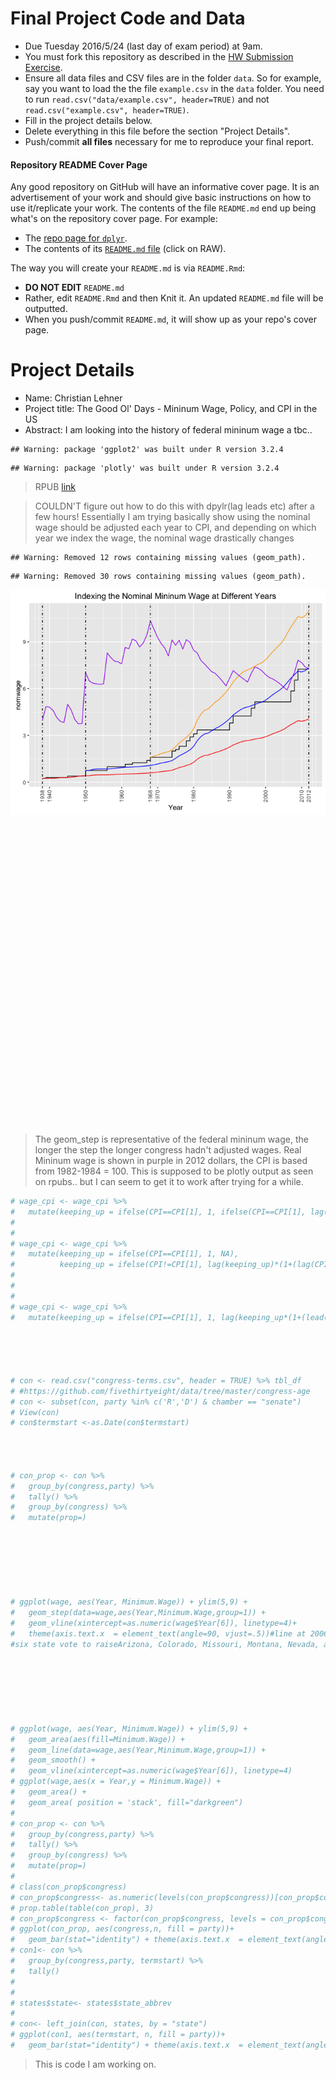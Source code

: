 
# Final Project Code and Data

* Due Tuesday 2016/5/24 (last day of exam period) at 9am.
* You must fork this repository as described in the [HW Submission 
Exercise](https://github.com/Middlebury-Data-Science/HW-0#hw-submission-exercise).
* Ensure all data files and CSV files are in the folder `data`. So for example, 
say you want to load the the file `example.csv` in the `data` folder.  You need 
to run `read.csv("data/example.csv", header=TRUE)` and not 
`read.csv("example.csv", header=TRUE)`.
* Fill in the project details below.
* Delete everything in this file before the section "Project Details".
* Push/commit **all files** necessary for me to reproduce your final report.


#### Repository README Cover Page

Any good repository on GitHub will have an informative cover page. It is an
advertisement of your work and should give basic instructions on how to use
it/replicate your work. The contents of the file `README.md` end up being what's
on the repository cover page. For example:

* The [repo page for `dplyr`](https://github.com/hadley/dplyr).
* The contents of its [`README.md` file](https://github.com/hadley/dplyr/blob/master/README.md) (click on RAW).

The way you will create your `README.md` is via `README.Rmd`:

* **DO NOT EDIT** `README.md`
* Rather, edit `README.Rmd` and then Knit it. An updated `README.md` file will
be outputted.
* When you push/commit `README.md`, it will show up as your repo's cover page.





# Project Details

* Name: Christian Lehner
* Project title: The Good Ol' Days - Mininum Wage, Policy, and CPI in the US
* Abstract: I am looking into the history of federal mininum wage a tbc..


```
## Warning: package 'ggplot2' was built under R version 3.2.4
```

```
## Warning: package 'plotly' was built under R version 3.2.4
```

>RPUB
[link](http://rpubs.com/clehner/FINAL)




>COULDN'T figure out how to do this with dpylr(lag leads etc) after a few hours! 
Essentially I am trying basically show using the nominal wage should be adjusted each year to CPI,
and depending on which year we index the wage, the nominal wage drastically changes





```
## Warning: Removed 12 rows containing missing values (geom_path).
```

```
## Warning: Removed 30 rows containing missing values (geom_path).
```

![](README_files/figure-html/unnamed-chunk-4-1.png)
<!--html_preserve--><div id="htmlwidget-3078" style="width:672px;height:480px;" class="plotly html-widget"></div>
<script type="application/json" data-for="htmlwidget-3078">{"x":{"data":[{"x":[1938,1939,1940,1941,1942,1943,1944,1945,1946,1947,1948,1949,1950,1951,1952,1953,1954,1955,1956,1957,1958,1959,1960,1961,1962,1963,1964,1965,1966,1967,1968,1969,1970,1971,1972,1973,1974,1975,1976,1977,1978,1979,1980,1981,1982,1983,1984,1985,1986,1987,1988,1989,1990,1991,1992,1993,1994,1995,1996,1997,1998,1999,2000,2001,2002,2003,2004,2005,2006,2007,2008,2009,2010,2011,2012],"y":[0.25,0.3,0.3,0.3,0.3,0.3,0.3,0.4,0.4,0.4,0.4,0.4,0.75,0.75,0.75,0.75,0.75,0.75,1,1,1,1,1,1.15,1.15,1.25,1.25,1.25,1.25,1.4,1.6,1.6,1.6,1.6,1.6,1.6,2,2.1,2.3,2.3,2.65,2.9,3.1,3.35,3.35,3.35,3.35,3.35,3.35,3.35,3.35,3.35,3.8,4.25,4.25,4.25,4.25,4.25,4.75,5.15,5.15,5.15,5.15,5.15,5.15,5.15,5.15,5.15,5.15,5.85,6.55,7.25,7.25,7.25,7.25],"text":["Year: 1938<br>nomwage: 0.25","Year: 1939<br>nomwage: 0.3","Year: 1940<br>nomwage: 0.3","Year: 1941<br>nomwage: 0.3","Year: 1942<br>nomwage: 0.3","Year: 1943<br>nomwage: 0.3","Year: 1944<br>nomwage: 0.3","Year: 1945<br>nomwage: 0.4","Year: 1946<br>nomwage: 0.4","Year: 1947<br>nomwage: 0.4","Year: 1948<br>nomwage: 0.4","Year: 1949<br>nomwage: 0.4","Year: 1950<br>nomwage: 0.75","Year: 1951<br>nomwage: 0.75","Year: 1952<br>nomwage: 0.75","Year: 1953<br>nomwage: 0.75","Year: 1954<br>nomwage: 0.75","Year: 1955<br>nomwage: 0.75","Year: 1956<br>nomwage: 1","Year: 1957<br>nomwage: 1","Year: 1958<br>nomwage: 1","Year: 1959<br>nomwage: 1","Year: 1960<br>nomwage: 1","Year: 1961<br>nomwage: 1.15","Year: 1962<br>nomwage: 1.15","Year: 1963<br>nomwage: 1.25","Year: 1964<br>nomwage: 1.25","Year: 1965<br>nomwage: 1.25","Year: 1966<br>nomwage: 1.25","Year: 1967<br>nomwage: 1.4","Year: 1968<br>nomwage: 1.6","Year: 1969<br>nomwage: 1.6","Year: 1970<br>nomwage: 1.6","Year: 1971<br>nomwage: 1.6","Year: 1972<br>nomwage: 1.6","Year: 1973<br>nomwage: 1.6","Year: 1974<br>nomwage: 2","Year: 1975<br>nomwage: 2.1","Year: 1976<br>nomwage: 2.3","Year: 1977<br>nomwage: 2.3","Year: 1978<br>nomwage: 2.65","Year: 1979<br>nomwage: 2.9","Year: 1980<br>nomwage: 3.1","Year: 1981<br>nomwage: 3.35","Year: 1982<br>nomwage: 3.35","Year: 1983<br>nomwage: 3.35","Year: 1984<br>nomwage: 3.35","Year: 1985<br>nomwage: 3.35","Year: 1986<br>nomwage: 3.35","Year: 1987<br>nomwage: 3.35","Year: 1988<br>nomwage: 3.35","Year: 1989<br>nomwage: 3.35","Year: 1990<br>nomwage: 3.8","Year: 1991<br>nomwage: 4.25","Year: 1992<br>nomwage: 4.25","Year: 1993<br>nomwage: 4.25","Year: 1994<br>nomwage: 4.25","Year: 1995<br>nomwage: 4.25","Year: 1996<br>nomwage: 4.75","Year: 1997<br>nomwage: 5.15","Year: 1998<br>nomwage: 5.15","Year: 1999<br>nomwage: 5.15","Year: 2000<br>nomwage: 5.15","Year: 2001<br>nomwage: 5.15","Year: 2002<br>nomwage: 5.15","Year: 2003<br>nomwage: 5.15","Year: 2004<br>nomwage: 5.15","Year: 2005<br>nomwage: 5.15","Year: 2006<br>nomwage: 5.15","Year: 2007<br>nomwage: 5.85","Year: 2008<br>nomwage: 6.55","Year: 2009<br>nomwage: 7.25","Year: 2010<br>nomwage: 7.25","Year: 2011<br>nomwage: 7.25","Year: 2012<br>nomwage: 7.25"],"type":"scatter","mode":"lines","name":"","line":{"width":1.88976377952756,"color":"rgb(0,0,0)","dash":"solid","shape":"hv"},"showlegend":false,"xaxis":"x","yaxis":"y","hoverinfo":"text"},{"x":[1938,1939,1940,1941,1942,1943,1944,1945,1946,1947,1948,1949,1950,1951,1952,1953,1954,1955,1956,1957,1958,1959,1960,1961,1962,1963,1964,1965,1966,1967,1968,1969,1970,1971,1972,1973,1974,1975,1976,1977,1978,1979,1980,1981,1982,1983,1984,1985,1986,1987,1988,1989,1990,1991,1992,1993,1994,1995,1996,1997,1998,1999,2000,2001,2002,2003,2004,2005,2006,2007,2008,2009,2010,2011,2012],"y":[0.25,0.2465,0.2447745,0.2447745,0.258971421,0.290565934362,0.304513099211376,0.309689821897969,0.318361136911113,0.342874944453268,0.386762937343287,0.414996631769346,0.414996631769346,0.416656618296424,0.451655774233323,0.465657103234556,0.469382360060433,0.469382360060433,0.469382360060433,0.476423095461339,0.492145057611563,0.507893699455134,0.516527892345871,0.526858450192788,0.532127034694716,0.539044686145747,0.546052267065642,0.556427260139889,0.568668659862967,0.579473364400363,0.593380725145972,0.617709334876957,0.64550625494642,0.679072580203633,0.703519193090964,0.726031807269875,0.766689588476988,0.845658616090118,0.935298429395671,0.998898722594576,1.0678227344536,1.14684161680317,1.26955366980111,1.47014314962968,1.61421717829339,1.7094559918127,1.74022619966533,1.81853637865027,1.90218905206818,1.96305910173436,2.04747064310894,2.14165429269195,2.25087866161924,2.38368050265478,2.47902772276097,2.56827272078036,2.63504781152065,2.66930343307042,2.70934298456648,2.76082050127324,2.80499362929361,2.84426354010372,2.90968160152611,3.00570109437647,3.10488923049089,3.19182612894464,3.2748136082972,3.38288245737101,3.5351121679527,3.68712199117467,3.80879701688343,3.94210491247435,3.91056807317455,3.95749489005265,4.06434725208407],"text":["Year: 1938<br>indexed1938: 0.25","Year: 1939<br>indexed1938: 0.25","Year: 1940<br>indexed1938: 0.24","Year: 1941<br>indexed1938: 0.24","Year: 1942<br>indexed1938: 0.26","Year: 1943<br>indexed1938: 0.29","Year: 1944<br>indexed1938: 0.3","Year: 1945<br>indexed1938: 0.31","Year: 1946<br>indexed1938: 0.32","Year: 1947<br>indexed1938: 0.34","Year: 1948<br>indexed1938: 0.39","Year: 1949<br>indexed1938: 0.41","Year: 1950<br>indexed1938: 0.41","Year: 1951<br>indexed1938: 0.42","Year: 1952<br>indexed1938: 0.45","Year: 1953<br>indexed1938: 0.47","Year: 1954<br>indexed1938: 0.47","Year: 1955<br>indexed1938: 0.47","Year: 1956<br>indexed1938: 0.47","Year: 1957<br>indexed1938: 0.48","Year: 1958<br>indexed1938: 0.49","Year: 1959<br>indexed1938: 0.51","Year: 1960<br>indexed1938: 0.52","Year: 1961<br>indexed1938: 0.53","Year: 1962<br>indexed1938: 0.53","Year: 1963<br>indexed1938: 0.54","Year: 1964<br>indexed1938: 0.55","Year: 1965<br>indexed1938: 0.56","Year: 1966<br>indexed1938: 0.57","Year: 1967<br>indexed1938: 0.58","Year: 1968<br>indexed1938: 0.59","Year: 1969<br>indexed1938: 0.62","Year: 1970<br>indexed1938: 0.65","Year: 1971<br>indexed1938: 0.68","Year: 1972<br>indexed1938: 0.7","Year: 1973<br>indexed1938: 0.73","Year: 1974<br>indexed1938: 0.77","Year: 1975<br>indexed1938: 0.85","Year: 1976<br>indexed1938: 0.94","Year: 1977<br>indexed1938: 1","Year: 1978<br>indexed1938: 1.07","Year: 1979<br>indexed1938: 1.15","Year: 1980<br>indexed1938: 1.27","Year: 1981<br>indexed1938: 1.47","Year: 1982<br>indexed1938: 1.61","Year: 1983<br>indexed1938: 1.71","Year: 1984<br>indexed1938: 1.74","Year: 1985<br>indexed1938: 1.82","Year: 1986<br>indexed1938: 1.9","Year: 1987<br>indexed1938: 1.96","Year: 1988<br>indexed1938: 2.05","Year: 1989<br>indexed1938: 2.14","Year: 1990<br>indexed1938: 2.25","Year: 1991<br>indexed1938: 2.38","Year: 1992<br>indexed1938: 2.48","Year: 1993<br>indexed1938: 2.57","Year: 1994<br>indexed1938: 2.64","Year: 1995<br>indexed1938: 2.67","Year: 1996<br>indexed1938: 2.71","Year: 1997<br>indexed1938: 2.76","Year: 1998<br>indexed1938: 2.8","Year: 1999<br>indexed1938: 2.84","Year: 2000<br>indexed1938: 2.91","Year: 2001<br>indexed1938: 3.01","Year: 2002<br>indexed1938: 3.1","Year: 2003<br>indexed1938: 3.19","Year: 2004<br>indexed1938: 3.27","Year: 2005<br>indexed1938: 3.38","Year: 2006<br>indexed1938: 3.54","Year: 2007<br>indexed1938: 3.69","Year: 2008<br>indexed1938: 3.81","Year: 2009<br>indexed1938: 3.94","Year: 2010<br>indexed1938: 3.91","Year: 2011<br>indexed1938: 3.96","Year: 2012<br>indexed1938: 4.06"],"type":"scatter","mode":"lines","name":"","line":{"width":1.88976377952756,"color":"rgb(255,0,0)","dash":"solid"},"showlegend":false,"xaxis":"x","yaxis":"y","hoverinfo":"text"},{"x":[1938,1939,1940,1941,1942,1943,1944,1945,1946,1947,1948,1949,1950,1951,1952,1953,1954,1955,1956,1957,1958,1959,1960,1961,1962,1963,1964,1965,1966,1967,1968,1969,1970,1971,1972,1973,1974,1975,1976,1977,1978,1979,1980,1981,1982,1983,1984,1985,1986,1987,1988,1989,1990,1991,1992,1993,1994,1995,1996,1997,1998,1999,2000,2001,2002,2003,2004,2005,2006,2007,2008,2009,2010,2011,2012],"y":[null,null,null,null,null,null,null,null,null,null,null,null,0.75,0.753,0.816252,0.841555812,0.848288258496,0.848288258496,0.848288258496,0.86101258237344,0.889425997591763,0.9178876295147,0.93349171921645,0.952161553600779,0.961683169136787,0.974185050335565,0.986849455989927,1.00559959565374,1.02772278675812,1.04724951970652,1.07238350817948,1.11635123201484,1.1665870374555,1.22724956340319,1.27143054768571,1.31211632521165,1.3855948394235,1.52831110788412,1.69031208531984,1.80525330712159,1.92981578531298,2.07262215342614,2.29439272384273,2.65690677420988,2.91728363808245,3.08940337272932,3.14501263343845,3.28653820194318,3.43771895923256,3.547725965928,3.70027818246291,3.8704909788562,4.06788601877787,4.30789129388576,4.48020694564119,4.64149439568428,4.76217324997207,4.8240815022217,4.89644272475503,4.98947513652537,5.06930673870978,5.14027703305172,5.2585034048119,5.4320340171707,5.61129113973733,5.76840729164997,5.91838588123287,6.11369261531356,6.38880878300267,6.66352756067178,6.88342397017395,7.12434380913004,7.067349058657,7.15215724736088,7.34526549303963],"text":["Year: 1938<br>indexed1950: NA","Year: 1939<br>indexed1950: NA","Year: 1940<br>indexed1950: NA","Year: 1941<br>indexed1950: NA","Year: 1942<br>indexed1950: NA","Year: 1943<br>indexed1950: NA","Year: 1944<br>indexed1950: NA","Year: 1945<br>indexed1950: NA","Year: 1946<br>indexed1950: NA","Year: 1947<br>indexed1950: NA","Year: 1948<br>indexed1950: NA","Year: 1949<br>indexed1950: NA","Year: 1950<br>indexed1950: 0.75","Year: 1951<br>indexed1950: 0.75","Year: 1952<br>indexed1950: 0.82","Year: 1953<br>indexed1950: 0.84","Year: 1954<br>indexed1950: 0.85","Year: 1955<br>indexed1950: 0.85","Year: 1956<br>indexed1950: 0.85","Year: 1957<br>indexed1950: 0.86","Year: 1958<br>indexed1950: 0.89","Year: 1959<br>indexed1950: 0.92","Year: 1960<br>indexed1950: 0.93","Year: 1961<br>indexed1950: 0.95","Year: 1962<br>indexed1950: 0.96","Year: 1963<br>indexed1950: 0.97","Year: 1964<br>indexed1950: 0.99","Year: 1965<br>indexed1950: 1.01","Year: 1966<br>indexed1950: 1.03","Year: 1967<br>indexed1950: 1.05","Year: 1968<br>indexed1950: 1.07","Year: 1969<br>indexed1950: 1.12","Year: 1970<br>indexed1950: 1.17","Year: 1971<br>indexed1950: 1.23","Year: 1972<br>indexed1950: 1.27","Year: 1973<br>indexed1950: 1.31","Year: 1974<br>indexed1950: 1.39","Year: 1975<br>indexed1950: 1.53","Year: 1976<br>indexed1950: 1.69","Year: 1977<br>indexed1950: 1.81","Year: 1978<br>indexed1950: 1.93","Year: 1979<br>indexed1950: 2.07","Year: 1980<br>indexed1950: 2.29","Year: 1981<br>indexed1950: 2.66","Year: 1982<br>indexed1950: 2.92","Year: 1983<br>indexed1950: 3.09","Year: 1984<br>indexed1950: 3.15","Year: 1985<br>indexed1950: 3.29","Year: 1986<br>indexed1950: 3.44","Year: 1987<br>indexed1950: 3.55","Year: 1988<br>indexed1950: 3.7","Year: 1989<br>indexed1950: 3.87","Year: 1990<br>indexed1950: 4.07","Year: 1991<br>indexed1950: 4.31","Year: 1992<br>indexed1950: 4.48","Year: 1993<br>indexed1950: 4.64","Year: 1994<br>indexed1950: 4.76","Year: 1995<br>indexed1950: 4.82","Year: 1996<br>indexed1950: 4.9","Year: 1997<br>indexed1950: 4.99","Year: 1998<br>indexed1950: 5.07","Year: 1999<br>indexed1950: 5.14","Year: 2000<br>indexed1950: 5.26","Year: 2001<br>indexed1950: 5.43","Year: 2002<br>indexed1950: 5.61","Year: 2003<br>indexed1950: 5.77","Year: 2004<br>indexed1950: 5.92","Year: 2005<br>indexed1950: 6.11","Year: 2006<br>indexed1950: 6.39","Year: 2007<br>indexed1950: 6.66","Year: 2008<br>indexed1950: 6.88","Year: 2009<br>indexed1950: 7.12","Year: 2010<br>indexed1950: 7.07","Year: 2011<br>indexed1950: 7.15","Year: 2012<br>indexed1950: 7.35"],"type":"scatter","mode":"lines","name":"","line":{"width":1.88976377952756,"color":"rgb(0,0,255)","dash":"solid"},"showlegend":false,"xaxis":"x","yaxis":"y","hoverinfo":"text"},{"x":[1938,1939,1940,1941,1942,1943,1944,1945,1946,1947,1948,1949,1950,1951,1952,1953,1954,1955,1956,1957,1958,1959,1960,1961,1962,1963,1964,1965,1966,1967,1968,1969,1970,1971,1972,1973,1974,1975,1976,1977,1978,1979,1980,1981,1982,1983,1984,1985,1986,1987,1988,1989,1990,1991,1992,1993,1994,1995,1996,1997,1998,1999,2000,2001,2002,2003,2004,2005,2006,2007,2008,2009,2010,2011,2012],"y":[null,null,null,null,null,null,null,null,null,null,null,null,null,null,null,null,null,null,null,null,null,null,null,null,null,null,null,null,null,null,1.6,1.6656,1.740552,1.831060704,1.896978889344,1.95768221380301,2.06731241777598,2.2802455968069,2.52195163006843,2.69344434091309,2.87929200043609,3.09235960846836,3.42324208657448,3.96411433625324,4.35259754120606,4.60940079613722,4.69237001046769,4.90352666093873,5.12908888734192,5.29321973173686,5.52082818020154,5.77478627649081,6.06930037659184,6.42738909881076,6.68448466276319,6.92512611062267,7.10517938949886,7.19754672156234,7.30550992238578,7.44431461091111,7.56342364468568,7.66931157571128,7.84570574195264,8.10461403143708,8.3720662944745,8.60648415071979,8.8302527386385,9.12165107901357,9.53212537756918,9.94200676880466,10.2700929921752,10.6295462469013,10.5445098769261,10.6710439954492,10.9591621833264],"text":["Year: 1938<br>indexed1968: NA","Year: 1939<br>indexed1968: NA","Year: 1940<br>indexed1968: NA","Year: 1941<br>indexed1968: NA","Year: 1942<br>indexed1968: NA","Year: 1943<br>indexed1968: NA","Year: 1944<br>indexed1968: NA","Year: 1945<br>indexed1968: NA","Year: 1946<br>indexed1968: NA","Year: 1947<br>indexed1968: NA","Year: 1948<br>indexed1968: NA","Year: 1949<br>indexed1968: NA","Year: 1950<br>indexed1968: NA","Year: 1951<br>indexed1968: NA","Year: 1952<br>indexed1968: NA","Year: 1953<br>indexed1968: NA","Year: 1954<br>indexed1968: NA","Year: 1955<br>indexed1968: NA","Year: 1956<br>indexed1968: NA","Year: 1957<br>indexed1968: NA","Year: 1958<br>indexed1968: NA","Year: 1959<br>indexed1968: NA","Year: 1960<br>indexed1968: NA","Year: 1961<br>indexed1968: NA","Year: 1962<br>indexed1968: NA","Year: 1963<br>indexed1968: NA","Year: 1964<br>indexed1968: NA","Year: 1965<br>indexed1968: NA","Year: 1966<br>indexed1968: NA","Year: 1967<br>indexed1968: NA","Year: 1968<br>indexed1968: 1.6","Year: 1969<br>indexed1968: 1.67","Year: 1970<br>indexed1968: 1.74","Year: 1971<br>indexed1968: 1.83","Year: 1972<br>indexed1968: 1.9","Year: 1973<br>indexed1968: 1.96","Year: 1974<br>indexed1968: 2.07","Year: 1975<br>indexed1968: 2.28","Year: 1976<br>indexed1968: 2.52","Year: 1977<br>indexed1968: 2.69","Year: 1978<br>indexed1968: 2.88","Year: 1979<br>indexed1968: 3.09","Year: 1980<br>indexed1968: 3.42","Year: 1981<br>indexed1968: 3.96","Year: 1982<br>indexed1968: 4.35","Year: 1983<br>indexed1968: 4.61","Year: 1984<br>indexed1968: 4.69","Year: 1985<br>indexed1968: 4.9","Year: 1986<br>indexed1968: 5.13","Year: 1987<br>indexed1968: 5.29","Year: 1988<br>indexed1968: 5.52","Year: 1989<br>indexed1968: 5.77","Year: 1990<br>indexed1968: 6.07","Year: 1991<br>indexed1968: 6.43","Year: 1992<br>indexed1968: 6.68","Year: 1993<br>indexed1968: 6.93","Year: 1994<br>indexed1968: 7.11","Year: 1995<br>indexed1968: 7.2","Year: 1996<br>indexed1968: 7.31","Year: 1997<br>indexed1968: 7.44","Year: 1998<br>indexed1968: 7.56","Year: 1999<br>indexed1968: 7.67","Year: 2000<br>indexed1968: 7.85","Year: 2001<br>indexed1968: 8.1","Year: 2002<br>indexed1968: 8.37","Year: 2003<br>indexed1968: 8.61","Year: 2004<br>indexed1968: 8.83","Year: 2005<br>indexed1968: 9.12","Year: 2006<br>indexed1968: 9.53","Year: 2007<br>indexed1968: 9.94","Year: 2008<br>indexed1968: 10.27","Year: 2009<br>indexed1968: 10.63","Year: 2010<br>indexed1968: 10.54","Year: 2011<br>indexed1968: 10.67","Year: 2012<br>indexed1968: 10.96"],"type":"scatter","mode":"lines","name":"","line":{"width":1.88976377952756,"color":"rgb(255,165,0)","dash":"solid"},"showlegend":false,"xaxis":"x","yaxis":"y","hoverinfo":"text"},{"x":[1938,1939,1940,1941,1942,1943,1944,1945,1946,1947,1948,1949,1950,1951,1952,1953,1954,1955,1956,1957,1958,1959,1960,1961,1962,1963,1964,1965,1966,1967,1968,1969,1970,1971,1972,1973,1974,1975,1976,1977,1978,1979,1980,1981,1982,1983,1984,1985,1986,1987,1988,1989,1990,1991,1992,1993,1994,1995,1996,1997,1998,1999,2000,2001,2002,2003,2004,2005,2006,2007,2008,2009,2010,2011,2012],"y":[3.98,4.85,4.81,4.59,4.14,3.9,3.83,5,4.62,4.02,3.74,3.77,7.01,6.5,6.35,6.31,6.28,6.31,8.29,7.99,7.77,7.72,7.59,8.64,8.56,9.18,9.06,8.67,8.92,9.43,10.34,9.81,9.28,8.89,8.6,8.1,9.12,8.78,9.1,8.54,9.14,8.97,8.46,8.29,7.82,7.59,7.34,7.09,6.98,6.74,6.48,6.18,6.66,7.16,6.96,6.77,6.6,6.42,6.97,7.39,7.3,7.14,6.9,6.72,6.62,6.48,6.31,6.1,5.91,6.53,7.02,7.82,7.67,7.4,7.25],"text":["Year: 1938<br>realwage: 3.98","Year: 1939<br>realwage: 4.85","Year: 1940<br>realwage: 4.81","Year: 1941<br>realwage: 4.59","Year: 1942<br>realwage: 4.14","Year: 1943<br>realwage: 3.9","Year: 1944<br>realwage: 3.83","Year: 1945<br>realwage: 5","Year: 1946<br>realwage: 4.62","Year: 1947<br>realwage: 4.02","Year: 1948<br>realwage: 3.74","Year: 1949<br>realwage: 3.77","Year: 1950<br>realwage: 7.01","Year: 1951<br>realwage: 6.5","Year: 1952<br>realwage: 6.35","Year: 1953<br>realwage: 6.31","Year: 1954<br>realwage: 6.28","Year: 1955<br>realwage: 6.31","Year: 1956<br>realwage: 8.29","Year: 1957<br>realwage: 7.99","Year: 1958<br>realwage: 7.77","Year: 1959<br>realwage: 7.72","Year: 1960<br>realwage: 7.59","Year: 1961<br>realwage: 8.64","Year: 1962<br>realwage: 8.56","Year: 1963<br>realwage: 9.18","Year: 1964<br>realwage: 9.06","Year: 1965<br>realwage: 8.67","Year: 1966<br>realwage: 8.92","Year: 1967<br>realwage: 9.43","Year: 1968<br>realwage: 10.34","Year: 1969<br>realwage: 9.81","Year: 1970<br>realwage: 9.28","Year: 1971<br>realwage: 8.89","Year: 1972<br>realwage: 8.6","Year: 1973<br>realwage: 8.1","Year: 1974<br>realwage: 9.12","Year: 1975<br>realwage: 8.78","Year: 1976<br>realwage: 9.1","Year: 1977<br>realwage: 8.54","Year: 1978<br>realwage: 9.14","Year: 1979<br>realwage: 8.97","Year: 1980<br>realwage: 8.46","Year: 1981<br>realwage: 8.29","Year: 1982<br>realwage: 7.82","Year: 1983<br>realwage: 7.59","Year: 1984<br>realwage: 7.34","Year: 1985<br>realwage: 7.09","Year: 1986<br>realwage: 6.98","Year: 1987<br>realwage: 6.74","Year: 1988<br>realwage: 6.48","Year: 1989<br>realwage: 6.18","Year: 1990<br>realwage: 6.66","Year: 1991<br>realwage: 7.16","Year: 1992<br>realwage: 6.96","Year: 1993<br>realwage: 6.77","Year: 1994<br>realwage: 6.6","Year: 1995<br>realwage: 6.42","Year: 1996<br>realwage: 6.97","Year: 1997<br>realwage: 7.39","Year: 1998<br>realwage: 7.3","Year: 1999<br>realwage: 7.14","Year: 2000<br>realwage: 6.9","Year: 2001<br>realwage: 6.72","Year: 2002<br>realwage: 6.62","Year: 2003<br>realwage: 6.48","Year: 2004<br>realwage: 6.31","Year: 2005<br>realwage: 6.1","Year: 2006<br>realwage: 5.91","Year: 2007<br>realwage: 6.53","Year: 2008<br>realwage: 7.02","Year: 2009<br>realwage: 7.82","Year: 2010<br>realwage: 7.67","Year: 2011<br>realwage: 7.4","Year: 2012<br>realwage: 7.25"],"type":"scatter","mode":"lines","name":"","line":{"width":1.88976377952756,"color":"rgb(160,32,240)","dash":"solid"},"showlegend":false,"xaxis":"x","yaxis":"y","hoverinfo":"text"},{"x":[1968,1968,1968,1968,1968,1968,1968,1968,1968,1968,1968,1968,1968,1968,1968,1968,1968,1968,1968,1968,1968,1968,1968,1968,1968,1968,1968,1968,1968,1968,1968,1968,1968,1968,1968,1968,1968,1968,1968,1968,1968,1968,1968,1968,1968,1968,1968,1968,1968,1968,1968,1968,1968,1968,1968,1968,1968,1968,1968,1968,1968,1968,1968,1968,1968,1968,1968,1968,1968,1968,1968,1968,1968,1968,1968,1968,1968,1968,1968,1968,1968,1968,1968,1968,1968,1968,1968,1968,1968,1968,1968,1968,1968,1968,1968,1968,1968,1968,1968,1968,1968,1968,1968,1968,1968,1968,1968,1968,1968,1968,1968,1968,1968,1968,1968,1968,1968,1968,1968,1968,1968,1968,1968,1968,1968,1968,1968,1968,1968,1968,1968,1968,1968,1968,1968,1968,1968,1968,1968,1968,1968,1968,1968,1968,1968,1968,1968,1968,1968,1968],"y":[-0.290944884166319,-0.290944884166319,-0.290944884166319,-0.290944884166319,-0.290944884166319,-0.290944884166319,-0.290944884166319,-0.290944884166319,-0.290944884166319,-0.290944884166319,-0.290944884166319,-0.290944884166319,-0.290944884166319,-0.290944884166319,-0.290944884166319,-0.290944884166319,-0.290944884166319,-0.290944884166319,-0.290944884166319,-0.290944884166319,-0.290944884166319,-0.290944884166319,-0.290944884166319,-0.290944884166319,-0.290944884166319,-0.290944884166319,-0.290944884166319,-0.290944884166319,-0.290944884166319,-0.290944884166319,-0.290944884166319,-0.290944884166319,-0.290944884166319,-0.290944884166319,-0.290944884166319,-0.290944884166319,-0.290944884166319,-0.290944884166319,-0.290944884166319,-0.290944884166319,-0.290944884166319,-0.290944884166319,-0.290944884166319,-0.290944884166319,-0.290944884166319,-0.290944884166319,-0.290944884166319,-0.290944884166319,-0.290944884166319,-0.290944884166319,-0.290944884166319,-0.290944884166319,-0.290944884166319,-0.290944884166319,-0.290944884166319,-0.290944884166319,-0.290944884166319,-0.290944884166319,-0.290944884166319,-0.290944884166319,-0.290944884166319,-0.290944884166319,-0.290944884166319,-0.290944884166319,-0.290944884166319,-0.290944884166319,-0.290944884166319,-0.290944884166319,-0.290944884166319,-0.290944884166319,-0.290944884166319,-0.290944884166319,-0.290944884166319,-0.290944884166319,-0.290944884166319,11.4948815674927,11.4948815674927,11.4948815674927,11.4948815674927,11.4948815674927,11.4948815674927,11.4948815674927,11.4948815674927,11.4948815674927,11.4948815674927,11.4948815674927,11.4948815674927,11.4948815674927,11.4948815674927,11.4948815674927,11.4948815674927,11.4948815674927,11.4948815674927,11.4948815674927,11.4948815674927,11.4948815674927,11.4948815674927,11.4948815674927,11.4948815674927,11.4948815674927,11.4948815674927,11.4948815674927,11.4948815674927,11.4948815674927,11.4948815674927,11.4948815674927,11.4948815674927,11.4948815674927,11.4948815674927,11.4948815674927,11.4948815674927,11.4948815674927,11.4948815674927,11.4948815674927,11.4948815674927,11.4948815674927,11.4948815674927,11.4948815674927,11.4948815674927,11.4948815674927,11.4948815674927,11.4948815674927,11.4948815674927,11.4948815674927,11.4948815674927,11.4948815674927,11.4948815674927,11.4948815674927,11.4948815674927,11.4948815674927,11.4948815674927,11.4948815674927,11.4948815674927,11.4948815674927,11.4948815674927,11.4948815674927,11.4948815674927,11.4948815674927,11.4948815674927,11.4948815674927,11.4948815674927,11.4948815674927,11.4948815674927,11.4948815674927,11.4948815674927,11.4948815674927,11.4948815674927,11.4948815674927,11.4948815674927,11.4948815674927],"text":["1968: 1968","1968: 1968","1968: 1968","1968: 1968","1968: 1968","1968: 1968","1968: 1968","1968: 1968","1968: 1968","1968: 1968","1968: 1968","1968: 1968","1968: 1968","1968: 1968","1968: 1968","1968: 1968","1968: 1968","1968: 1968","1968: 1968","1968: 1968","1968: 1968","1968: 1968","1968: 1968","1968: 1968","1968: 1968","1968: 1968","1968: 1968","1968: 1968","1968: 1968","1968: 1968","1968: 1968","1968: 1968","1968: 1968","1968: 1968","1968: 1968","1968: 1968","1968: 1968","1968: 1968","1968: 1968","1968: 1968","1968: 1968","1968: 1968","1968: 1968","1968: 1968","1968: 1968","1968: 1968","1968: 1968","1968: 1968","1968: 1968","1968: 1968","1968: 1968","1968: 1968","1968: 1968","1968: 1968","1968: 1968","1968: 1968","1968: 1968","1968: 1968","1968: 1968","1968: 1968","1968: 1968","1968: 1968","1968: 1968","1968: 1968","1968: 1968","1968: 1968","1968: 1968","1968: 1968","1968: 1968","1968: 1968","1968: 1968","1968: 1968","1968: 1968","1968: 1968","1968: 1968","1968: 1968","1968: 1968","1968: 1968","1968: 1968","1968: 1968","1968: 1968","1968: 1968","1968: 1968","1968: 1968","1968: 1968","1968: 1968","1968: 1968","1968: 1968","1968: 1968","1968: 1968","1968: 1968","1968: 1968","1968: 1968","1968: 1968","1968: 1968","1968: 1968","1968: 1968","1968: 1968","1968: 1968","1968: 1968","1968: 1968","1968: 1968","1968: 1968","1968: 1968","1968: 1968","1968: 1968","1968: 1968","1968: 1968","1968: 1968","1968: 1968","1968: 1968","1968: 1968","1968: 1968","1968: 1968","1968: 1968","1968: 1968","1968: 1968","1968: 1968","1968: 1968","1968: 1968","1968: 1968","1968: 1968","1968: 1968","1968: 1968","1968: 1968","1968: 1968","1968: 1968","1968: 1968","1968: 1968","1968: 1968","1968: 1968","1968: 1968","1968: 1968","1968: 1968","1968: 1968","1968: 1968","1968: 1968","1968: 1968","1968: 1968","1968: 1968","1968: 1968","1968: 1968","1968: 1968","1968: 1968","1968: 1968","1968: 1968","1968: 1968","1968: 1968","1968: 1968","1968: 1968"],"type":"scatter","mode":"lines","name":"","line":{"width":1.88976377952756,"color":"rgb(0,0,0)","dash":"dashdot"},"showlegend":false,"xaxis":"x","yaxis":"y","hoverinfo":"text"},{"x":[1950,1950,1950,1950,1950,1950,1950,1950,1950,1950,1950,1950,1950,1950,1950,1950,1950,1950,1950,1950,1950,1950,1950,1950,1950,1950,1950,1950,1950,1950,1950,1950,1950,1950,1950,1950,1950,1950,1950,1950,1950,1950,1950,1950,1950,1950,1950,1950,1950,1950,1950,1950,1950,1950,1950,1950,1950,1950,1950,1950,1950,1950,1950,1950,1950,1950,1950,1950,1950,1950,1950,1950,1950,1950,1950,1950,1950,1950,1950,1950,1950,1950,1950,1950,1950,1950,1950,1950,1950,1950,1950,1950,1950,1950,1950,1950,1950,1950,1950,1950,1950,1950,1950,1950,1950,1950,1950,1950,1950,1950,1950,1950,1950,1950,1950,1950,1950,1950,1950,1950,1950,1950,1950,1950,1950,1950,1950,1950,1950,1950,1950,1950,1950,1950,1950,1950,1950,1950,1950,1950,1950,1950,1950,1950,1950,1950,1950,1950,1950,1950],"y":[-0.290944884166319,-0.290944884166319,-0.290944884166319,-0.290944884166319,-0.290944884166319,-0.290944884166319,-0.290944884166319,-0.290944884166319,-0.290944884166319,-0.290944884166319,-0.290944884166319,-0.290944884166319,-0.290944884166319,-0.290944884166319,-0.290944884166319,-0.290944884166319,-0.290944884166319,-0.290944884166319,-0.290944884166319,-0.290944884166319,-0.290944884166319,-0.290944884166319,-0.290944884166319,-0.290944884166319,-0.290944884166319,-0.290944884166319,-0.290944884166319,-0.290944884166319,-0.290944884166319,-0.290944884166319,-0.290944884166319,-0.290944884166319,-0.290944884166319,-0.290944884166319,-0.290944884166319,-0.290944884166319,-0.290944884166319,-0.290944884166319,-0.290944884166319,-0.290944884166319,-0.290944884166319,-0.290944884166319,-0.290944884166319,-0.290944884166319,-0.290944884166319,-0.290944884166319,-0.290944884166319,-0.290944884166319,-0.290944884166319,-0.290944884166319,-0.290944884166319,-0.290944884166319,-0.290944884166319,-0.290944884166319,-0.290944884166319,-0.290944884166319,-0.290944884166319,-0.290944884166319,-0.290944884166319,-0.290944884166319,-0.290944884166319,-0.290944884166319,-0.290944884166319,-0.290944884166319,-0.290944884166319,-0.290944884166319,-0.290944884166319,-0.290944884166319,-0.290944884166319,-0.290944884166319,-0.290944884166319,-0.290944884166319,-0.290944884166319,-0.290944884166319,-0.290944884166319,11.4948815674927,11.4948815674927,11.4948815674927,11.4948815674927,11.4948815674927,11.4948815674927,11.4948815674927,11.4948815674927,11.4948815674927,11.4948815674927,11.4948815674927,11.4948815674927,11.4948815674927,11.4948815674927,11.4948815674927,11.4948815674927,11.4948815674927,11.4948815674927,11.4948815674927,11.4948815674927,11.4948815674927,11.4948815674927,11.4948815674927,11.4948815674927,11.4948815674927,11.4948815674927,11.4948815674927,11.4948815674927,11.4948815674927,11.4948815674927,11.4948815674927,11.4948815674927,11.4948815674927,11.4948815674927,11.4948815674927,11.4948815674927,11.4948815674927,11.4948815674927,11.4948815674927,11.4948815674927,11.4948815674927,11.4948815674927,11.4948815674927,11.4948815674927,11.4948815674927,11.4948815674927,11.4948815674927,11.4948815674927,11.4948815674927,11.4948815674927,11.4948815674927,11.4948815674927,11.4948815674927,11.4948815674927,11.4948815674927,11.4948815674927,11.4948815674927,11.4948815674927,11.4948815674927,11.4948815674927,11.4948815674927,11.4948815674927,11.4948815674927,11.4948815674927,11.4948815674927,11.4948815674927,11.4948815674927,11.4948815674927,11.4948815674927,11.4948815674927,11.4948815674927,11.4948815674927,11.4948815674927,11.4948815674927,11.4948815674927],"text":["1950: 1950","1950: 1950","1950: 1950","1950: 1950","1950: 1950","1950: 1950","1950: 1950","1950: 1950","1950: 1950","1950: 1950","1950: 1950","1950: 1950","1950: 1950","1950: 1950","1950: 1950","1950: 1950","1950: 1950","1950: 1950","1950: 1950","1950: 1950","1950: 1950","1950: 1950","1950: 1950","1950: 1950","1950: 1950","1950: 1950","1950: 1950","1950: 1950","1950: 1950","1950: 1950","1950: 1950","1950: 1950","1950: 1950","1950: 1950","1950: 1950","1950: 1950","1950: 1950","1950: 1950","1950: 1950","1950: 1950","1950: 1950","1950: 1950","1950: 1950","1950: 1950","1950: 1950","1950: 1950","1950: 1950","1950: 1950","1950: 1950","1950: 1950","1950: 1950","1950: 1950","1950: 1950","1950: 1950","1950: 1950","1950: 1950","1950: 1950","1950: 1950","1950: 1950","1950: 1950","1950: 1950","1950: 1950","1950: 1950","1950: 1950","1950: 1950","1950: 1950","1950: 1950","1950: 1950","1950: 1950","1950: 1950","1950: 1950","1950: 1950","1950: 1950","1950: 1950","1950: 1950","1950: 1950","1950: 1950","1950: 1950","1950: 1950","1950: 1950","1950: 1950","1950: 1950","1950: 1950","1950: 1950","1950: 1950","1950: 1950","1950: 1950","1950: 1950","1950: 1950","1950: 1950","1950: 1950","1950: 1950","1950: 1950","1950: 1950","1950: 1950","1950: 1950","1950: 1950","1950: 1950","1950: 1950","1950: 1950","1950: 1950","1950: 1950","1950: 1950","1950: 1950","1950: 1950","1950: 1950","1950: 1950","1950: 1950","1950: 1950","1950: 1950","1950: 1950","1950: 1950","1950: 1950","1950: 1950","1950: 1950","1950: 1950","1950: 1950","1950: 1950","1950: 1950","1950: 1950","1950: 1950","1950: 1950","1950: 1950","1950: 1950","1950: 1950","1950: 1950","1950: 1950","1950: 1950","1950: 1950","1950: 1950","1950: 1950","1950: 1950","1950: 1950","1950: 1950","1950: 1950","1950: 1950","1950: 1950","1950: 1950","1950: 1950","1950: 1950","1950: 1950","1950: 1950","1950: 1950","1950: 1950","1950: 1950","1950: 1950","1950: 1950","1950: 1950","1950: 1950","1950: 1950"],"type":"scatter","mode":"lines","name":"","line":{"width":1.88976377952756,"color":"rgb(0,0,0)","dash":"dashdot"},"showlegend":false,"xaxis":"x","yaxis":"y","hoverinfo":"text"},{"x":[1938,1938,1938,1938,1938,1938,1938,1938,1938,1938,1938,1938,1938,1938,1938,1938,1938,1938,1938,1938,1938,1938,1938,1938,1938,1938,1938,1938,1938,1938,1938,1938,1938,1938,1938,1938,1938,1938,1938,1938,1938,1938,1938,1938,1938,1938,1938,1938,1938,1938,1938,1938,1938,1938,1938,1938,1938,1938,1938,1938,1938,1938,1938,1938,1938,1938,1938,1938,1938,1938,1938,1938,1938,1938,1938,1938,1938,1938,1938,1938,1938,1938,1938,1938,1938,1938,1938,1938,1938,1938,1938,1938,1938,1938,1938,1938,1938,1938,1938,1938,1938,1938,1938,1938,1938,1938,1938,1938,1938,1938,1938,1938,1938,1938,1938,1938,1938,1938,1938,1938,1938,1938,1938,1938,1938,1938,1938,1938,1938,1938,1938,1938,1938,1938,1938,1938,1938,1938,1938,1938,1938,1938,1938,1938,1938,1938,1938,1938,1938,1938],"y":[-0.290944884166319,-0.290944884166319,-0.290944884166319,-0.290944884166319,-0.290944884166319,-0.290944884166319,-0.290944884166319,-0.290944884166319,-0.290944884166319,-0.290944884166319,-0.290944884166319,-0.290944884166319,-0.290944884166319,-0.290944884166319,-0.290944884166319,-0.290944884166319,-0.290944884166319,-0.290944884166319,-0.290944884166319,-0.290944884166319,-0.290944884166319,-0.290944884166319,-0.290944884166319,-0.290944884166319,-0.290944884166319,-0.290944884166319,-0.290944884166319,-0.290944884166319,-0.290944884166319,-0.290944884166319,-0.290944884166319,-0.290944884166319,-0.290944884166319,-0.290944884166319,-0.290944884166319,-0.290944884166319,-0.290944884166319,-0.290944884166319,-0.290944884166319,-0.290944884166319,-0.290944884166319,-0.290944884166319,-0.290944884166319,-0.290944884166319,-0.290944884166319,-0.290944884166319,-0.290944884166319,-0.290944884166319,-0.290944884166319,-0.290944884166319,-0.290944884166319,-0.290944884166319,-0.290944884166319,-0.290944884166319,-0.290944884166319,-0.290944884166319,-0.290944884166319,-0.290944884166319,-0.290944884166319,-0.290944884166319,-0.290944884166319,-0.290944884166319,-0.290944884166319,-0.290944884166319,-0.290944884166319,-0.290944884166319,-0.290944884166319,-0.290944884166319,-0.290944884166319,-0.290944884166319,-0.290944884166319,-0.290944884166319,-0.290944884166319,-0.290944884166319,-0.290944884166319,11.4948815674927,11.4948815674927,11.4948815674927,11.4948815674927,11.4948815674927,11.4948815674927,11.4948815674927,11.4948815674927,11.4948815674927,11.4948815674927,11.4948815674927,11.4948815674927,11.4948815674927,11.4948815674927,11.4948815674927,11.4948815674927,11.4948815674927,11.4948815674927,11.4948815674927,11.4948815674927,11.4948815674927,11.4948815674927,11.4948815674927,11.4948815674927,11.4948815674927,11.4948815674927,11.4948815674927,11.4948815674927,11.4948815674927,11.4948815674927,11.4948815674927,11.4948815674927,11.4948815674927,11.4948815674927,11.4948815674927,11.4948815674927,11.4948815674927,11.4948815674927,11.4948815674927,11.4948815674927,11.4948815674927,11.4948815674927,11.4948815674927,11.4948815674927,11.4948815674927,11.4948815674927,11.4948815674927,11.4948815674927,11.4948815674927,11.4948815674927,11.4948815674927,11.4948815674927,11.4948815674927,11.4948815674927,11.4948815674927,11.4948815674927,11.4948815674927,11.4948815674927,11.4948815674927,11.4948815674927,11.4948815674927,11.4948815674927,11.4948815674927,11.4948815674927,11.4948815674927,11.4948815674927,11.4948815674927,11.4948815674927,11.4948815674927,11.4948815674927,11.4948815674927,11.4948815674927,11.4948815674927,11.4948815674927,11.4948815674927],"text":["1938: 1938","1938: 1938","1938: 1938","1938: 1938","1938: 1938","1938: 1938","1938: 1938","1938: 1938","1938: 1938","1938: 1938","1938: 1938","1938: 1938","1938: 1938","1938: 1938","1938: 1938","1938: 1938","1938: 1938","1938: 1938","1938: 1938","1938: 1938","1938: 1938","1938: 1938","1938: 1938","1938: 1938","1938: 1938","1938: 1938","1938: 1938","1938: 1938","1938: 1938","1938: 1938","1938: 1938","1938: 1938","1938: 1938","1938: 1938","1938: 1938","1938: 1938","1938: 1938","1938: 1938","1938: 1938","1938: 1938","1938: 1938","1938: 1938","1938: 1938","1938: 1938","1938: 1938","1938: 1938","1938: 1938","1938: 1938","1938: 1938","1938: 1938","1938: 1938","1938: 1938","1938: 1938","1938: 1938","1938: 1938","1938: 1938","1938: 1938","1938: 1938","1938: 1938","1938: 1938","1938: 1938","1938: 1938","1938: 1938","1938: 1938","1938: 1938","1938: 1938","1938: 1938","1938: 1938","1938: 1938","1938: 1938","1938: 1938","1938: 1938","1938: 1938","1938: 1938","1938: 1938","1938: 1938","1938: 1938","1938: 1938","1938: 1938","1938: 1938","1938: 1938","1938: 1938","1938: 1938","1938: 1938","1938: 1938","1938: 1938","1938: 1938","1938: 1938","1938: 1938","1938: 1938","1938: 1938","1938: 1938","1938: 1938","1938: 1938","1938: 1938","1938: 1938","1938: 1938","1938: 1938","1938: 1938","1938: 1938","1938: 1938","1938: 1938","1938: 1938","1938: 1938","1938: 1938","1938: 1938","1938: 1938","1938: 1938","1938: 1938","1938: 1938","1938: 1938","1938: 1938","1938: 1938","1938: 1938","1938: 1938","1938: 1938","1938: 1938","1938: 1938","1938: 1938","1938: 1938","1938: 1938","1938: 1938","1938: 1938","1938: 1938","1938: 1938","1938: 1938","1938: 1938","1938: 1938","1938: 1938","1938: 1938","1938: 1938","1938: 1938","1938: 1938","1938: 1938","1938: 1938","1938: 1938","1938: 1938","1938: 1938","1938: 1938","1938: 1938","1938: 1938","1938: 1938","1938: 1938","1938: 1938","1938: 1938","1938: 1938","1938: 1938","1938: 1938","1938: 1938","1938: 1938"],"type":"scatter","mode":"lines","name":"","line":{"width":1.88976377952756,"color":"rgb(0,0,0)","dash":"dashdot"},"showlegend":false,"xaxis":"x","yaxis":"y","hoverinfo":"text"},{"x":[2012,2012,2012,2012,2012,2012,2012,2012,2012,2012,2012,2012,2012,2012,2012,2012,2012,2012,2012,2012,2012,2012,2012,2012,2012,2012,2012,2012,2012,2012,2012,2012,2012,2012,2012,2012,2012,2012,2012,2012,2012,2012,2012,2012,2012,2012,2012,2012,2012,2012,2012,2012,2012,2012,2012,2012,2012,2012,2012,2012,2012,2012,2012,2012,2012,2012,2012,2012,2012,2012,2012,2012,2012,2012,2012,2012,2012,2012,2012,2012,2012,2012,2012,2012,2012,2012,2012,2012,2012,2012,2012,2012,2012,2012,2012,2012,2012,2012,2012,2012,2012,2012,2012,2012,2012,2012,2012,2012,2012,2012,2012,2012,2012,2012,2012,2012,2012,2012,2012,2012,2012,2012,2012,2012,2012,2012,2012,2012,2012,2012,2012,2012,2012,2012,2012,2012,2012,2012,2012,2012,2012,2012,2012,2012,2012,2012,2012,2012,2012,2012],"y":[-0.290944884166319,-0.290944884166319,-0.290944884166319,-0.290944884166319,-0.290944884166319,-0.290944884166319,-0.290944884166319,-0.290944884166319,-0.290944884166319,-0.290944884166319,-0.290944884166319,-0.290944884166319,-0.290944884166319,-0.290944884166319,-0.290944884166319,-0.290944884166319,-0.290944884166319,-0.290944884166319,-0.290944884166319,-0.290944884166319,-0.290944884166319,-0.290944884166319,-0.290944884166319,-0.290944884166319,-0.290944884166319,-0.290944884166319,-0.290944884166319,-0.290944884166319,-0.290944884166319,-0.290944884166319,-0.290944884166319,-0.290944884166319,-0.290944884166319,-0.290944884166319,-0.290944884166319,-0.290944884166319,-0.290944884166319,-0.290944884166319,-0.290944884166319,-0.290944884166319,-0.290944884166319,-0.290944884166319,-0.290944884166319,-0.290944884166319,-0.290944884166319,-0.290944884166319,-0.290944884166319,-0.290944884166319,-0.290944884166319,-0.290944884166319,-0.290944884166319,-0.290944884166319,-0.290944884166319,-0.290944884166319,-0.290944884166319,-0.290944884166319,-0.290944884166319,-0.290944884166319,-0.290944884166319,-0.290944884166319,-0.290944884166319,-0.290944884166319,-0.290944884166319,-0.290944884166319,-0.290944884166319,-0.290944884166319,-0.290944884166319,-0.290944884166319,-0.290944884166319,-0.290944884166319,-0.290944884166319,-0.290944884166319,-0.290944884166319,-0.290944884166319,-0.290944884166319,11.4948815674927,11.4948815674927,11.4948815674927,11.4948815674927,11.4948815674927,11.4948815674927,11.4948815674927,11.4948815674927,11.4948815674927,11.4948815674927,11.4948815674927,11.4948815674927,11.4948815674927,11.4948815674927,11.4948815674927,11.4948815674927,11.4948815674927,11.4948815674927,11.4948815674927,11.4948815674927,11.4948815674927,11.4948815674927,11.4948815674927,11.4948815674927,11.4948815674927,11.4948815674927,11.4948815674927,11.4948815674927,11.4948815674927,11.4948815674927,11.4948815674927,11.4948815674927,11.4948815674927,11.4948815674927,11.4948815674927,11.4948815674927,11.4948815674927,11.4948815674927,11.4948815674927,11.4948815674927,11.4948815674927,11.4948815674927,11.4948815674927,11.4948815674927,11.4948815674927,11.4948815674927,11.4948815674927,11.4948815674927,11.4948815674927,11.4948815674927,11.4948815674927,11.4948815674927,11.4948815674927,11.4948815674927,11.4948815674927,11.4948815674927,11.4948815674927,11.4948815674927,11.4948815674927,11.4948815674927,11.4948815674927,11.4948815674927,11.4948815674927,11.4948815674927,11.4948815674927,11.4948815674927,11.4948815674927,11.4948815674927,11.4948815674927,11.4948815674927,11.4948815674927,11.4948815674927,11.4948815674927,11.4948815674927,11.4948815674927],"text":["2012: 2012","2012: 2012","2012: 2012","2012: 2012","2012: 2012","2012: 2012","2012: 2012","2012: 2012","2012: 2012","2012: 2012","2012: 2012","2012: 2012","2012: 2012","2012: 2012","2012: 2012","2012: 2012","2012: 2012","2012: 2012","2012: 2012","2012: 2012","2012: 2012","2012: 2012","2012: 2012","2012: 2012","2012: 2012","2012: 2012","2012: 2012","2012: 2012","2012: 2012","2012: 2012","2012: 2012","2012: 2012","2012: 2012","2012: 2012","2012: 2012","2012: 2012","2012: 2012","2012: 2012","2012: 2012","2012: 2012","2012: 2012","2012: 2012","2012: 2012","2012: 2012","2012: 2012","2012: 2012","2012: 2012","2012: 2012","2012: 2012","2012: 2012","2012: 2012","2012: 2012","2012: 2012","2012: 2012","2012: 2012","2012: 2012","2012: 2012","2012: 2012","2012: 2012","2012: 2012","2012: 2012","2012: 2012","2012: 2012","2012: 2012","2012: 2012","2012: 2012","2012: 2012","2012: 2012","2012: 2012","2012: 2012","2012: 2012","2012: 2012","2012: 2012","2012: 2012","2012: 2012","2012: 2012","2012: 2012","2012: 2012","2012: 2012","2012: 2012","2012: 2012","2012: 2012","2012: 2012","2012: 2012","2012: 2012","2012: 2012","2012: 2012","2012: 2012","2012: 2012","2012: 2012","2012: 2012","2012: 2012","2012: 2012","2012: 2012","2012: 2012","2012: 2012","2012: 2012","2012: 2012","2012: 2012","2012: 2012","2012: 2012","2012: 2012","2012: 2012","2012: 2012","2012: 2012","2012: 2012","2012: 2012","2012: 2012","2012: 2012","2012: 2012","2012: 2012","2012: 2012","2012: 2012","2012: 2012","2012: 2012","2012: 2012","2012: 2012","2012: 2012","2012: 2012","2012: 2012","2012: 2012","2012: 2012","2012: 2012","2012: 2012","2012: 2012","2012: 2012","2012: 2012","2012: 2012","2012: 2012","2012: 2012","2012: 2012","2012: 2012","2012: 2012","2012: 2012","2012: 2012","2012: 2012","2012: 2012","2012: 2012","2012: 2012","2012: 2012","2012: 2012","2012: 2012","2012: 2012","2012: 2012","2012: 2012","2012: 2012","2012: 2012","2012: 2012","2012: 2012","2012: 2012"],"type":"scatter","mode":"lines","name":"","line":{"width":1.88976377952756,"color":"rgb(0,0,0)","dash":"dashdot"},"showlegend":false,"xaxis":"x","yaxis":"y","hoverinfo":"text"}],"layout":{"margin":{"b":51.8721461187215,"l":31.4155251141553,"t":43.7625570776256,"r":7.30593607305936},"plot_bgcolor":"rgb(235,235,235)","paper_bgcolor":"rgb(255,255,255)","font":{"color":"rgb(0,0,0)","family":"","size":14.6118721461187},"title":"Indexing the Nominal Mininum Wage at Different Years","titlefont":{"color":"rgb(0,0,0)","family":"","size":17.5342465753425},"xaxis":{"type":"linear","autorange":false,"tickmode":"array","range":[1934.3,2015.7],"ticktext":["1938","1940","1950","1960","1968","1970","1980","1990","2000","2010","2012"],"tickvals":[1938,1940,1950,1960,1968,1970,1980,1990,2000,2010,2012],"ticks":"outside","tickcolor":"rgb(51,51,51)","ticklen":3.65296803652968,"tickwidth":0.66417600664176,"showticklabels":true,"tickfont":{"color":"rgb(77,77,77)","family":"","size":11.689497716895},"tickangle":-90,"showline":false,"linecolor":null,"linewidth":0,"showgrid":true,"domain":[0,1],"gridcolor":"rgb(255,255,255)","gridwidth":0.66417600664176,"zeroline":false,"anchor":"y","hoverformat":".2f"},"annotations":[{"text":"Year","x":0.5,"y":-0.125190258751903,"showarrow":false,"ax":0,"ay":0,"font":{"color":"rgb(0,0,0)","family":"","size":14.6118721461187},"xref":"paper","yref":"paper","textangle":-0,"xanchor":"center","yanchor":"middle"},{"text":"nomwage","x":-0.0437595129375951,"y":0.5,"showarrow":false,"ax":0,"ay":0,"font":{"color":"rgb(0,0,0)","family":"","size":14.6118721461187},"xref":"paper","yref":"paper","textangle":-90,"xanchor":"center","yanchor":"middle"}],"yaxis":{"type":"linear","autorange":false,"tickmode":"array","range":[-0.290944884166319,11.4948815674927],"ticktext":["0","3","6","9"],"tickvals":[0,3,6,9],"ticks":"outside","tickcolor":"rgb(51,51,51)","ticklen":3.65296803652968,"tickwidth":0.66417600664176,"showticklabels":true,"tickfont":{"color":"rgb(77,77,77)","family":"","size":11.689497716895},"tickangle":-0,"showline":false,"linecolor":null,"linewidth":0,"showgrid":true,"domain":[0,1],"gridcolor":"rgb(255,255,255)","gridwidth":0.66417600664176,"zeroline":false,"anchor":"x","hoverformat":".2f"},"shapes":[{"type":"rect","fillcolor":null,"line":{"color":null,"width":0,"linetype":[]},"yref":"paper","xref":"paper","x0":0,"x1":1,"y0":0,"y1":1}],"showlegend":false,"legend":{"bgcolor":"rgb(255,255,255)","bordercolor":"transparent","borderwidth":1.88976377952756,"font":{"color":"rgb(0,0,0)","family":"","size":11.689497716895}},"hovermode":"closest"},"source":"A","config":{"modeBarButtonsToRemove":["sendDataToCloud"]},"base_url":"https://plot.ly"},"evals":[],"jsHooks":[]}</script><!--/html_preserve-->

>The geom_step is representative of the federal mininum wage, the longer the step the longer congress hadn't adjusted 
wages. Real Mininum wage is shown in purple in 2012 dollars, the CPI is based from 1982-1984 = 100.
>This is supposed to be plotly output as seen on rpubs.. but I can seem to get it to work after trying for a while.  




```r
# wage_cpi <- wage_cpi %>% 
#   mutate(keeping_up = ifelse(CPI==CPI[1], 1, ifelse(CPI==CPI[1], lag(keeping_up)*(1+(lag(CPI)/100)), NA)))
# 
# 
# wage_cpi <- wage_cpi %>% 
#   mutate(keeping_up = ifelse(CPI==CPI[1], 1, NA),
#          keeping_up = ifelse(CPI!=CPI[1], lag(keeping_up)*(1+(lag(CPI)/100)), NA))
# 
# 
# 
# wage_cpi <- wage_cpi %>% 
#   mutate(keeping_up = ifelse(CPI==CPI[1], 1, lag(keeping_up*(1+(lead(CPI)/100)))))





# con <- read.csv("congress-terms.csv", header = TRUE) %>% tbl_df
# #https://github.com/fivethirtyeight/data/tree/master/congress-age
# con <- subset(con, party %in% c('R','D') & chamber == "senate")
# View(con)
# con$termstart <-as.Date(con$termstart)




# con_prop <- con %>% 
#   group_by(congress,party) %>% 
#   tally() %>% 
#   group_by(congress) %>%
#   mutate(prop=)







# ggplot(wage, aes(Year, Minimum.Wage)) + ylim(5,9) +
#   geom_step(data=wage,aes(Year,Minimum.Wage,group=1)) +
#   geom_vline(xintercept=as.numeric(wage$Year[6]), linetype=4)+
#   theme(axis.text.x  = element_text(angle=90, vjust=.5))#line at 2006
#six state vote to raiseArizona, Colorado, Missouri, Montana, Nevada, and Ohio, in 2006







# ggplot(wage, aes(Year, Minimum.Wage)) + ylim(5,9) +
#   geom_area(aes(fill=Minimum.Wage)) + 
#   geom_line(data=wage,aes(Year,Minimum.Wage,group=1)) +
#   geom_smooth() + 
#   geom_vline(xintercept=as.numeric(wage$Year[6]), linetype=4)
# ggplot(wage,aes(x = Year,y = Minimum.Wage)) +
#   geom_area() +
#   geom_area( position = 'stack', fill="darkgreen")
# 
# con_prop <- con %>% 
#   group_by(congress,party) %>% 
#   tally() %>% 
#   group_by(congress) %>%
#   mutate(prop=)
# 
# class(con_prop$congress)
# con_prop$congress<- as.numeric(levels(con_prop$congress))[con_prop$congress]
# prop.table(table(con_prop), 3)
# con_prop$congress <- factor(con_prop$congress, levels = con_prop$congress[order(con_prop$congress)])
# ggplot(con_prop, aes(congress,n, fill = party))+
#   geom_bar(stat="identity") + theme(axis.text.x  = element_text(angle=90, vjust=.5))
# con1<- con %>% 
#   group_by(congress,party, termstart) %>% 
#   tally()
# 
# 
# states$state<- states$state_abbrev
# 
# con<- left_join(con, states, by = "state")
# ggplot(con1, aes(termstart, n, fill = party))+
#   geom_bar(stat="identity") + theme(axis.text.x  = element_text(angle=90, vjust=.5))
```

>This is code I am working on.
















